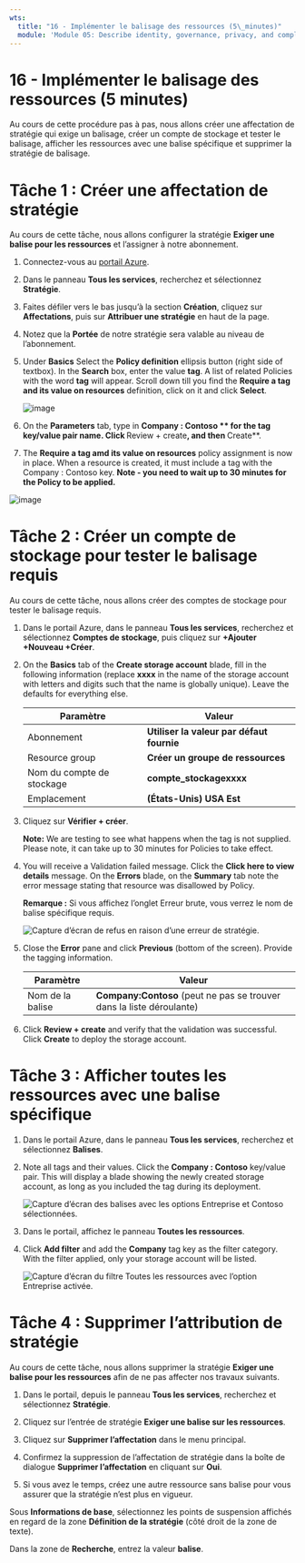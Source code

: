```yaml
---
wts:
  title: "16 - Implémenter le balisage des ressources (5\_minutes)"
  module: 'Module 05: Describe identity, governance, privacy, and compliance features'
---
```

# <a name="16---implement-resource-tagging-5-min"></a>16 - Implémenter le balisage des ressources (5 minutes)

Au cours de cette procédure pas à pas, nous allons créer une affectation de stratégie qui exige un balisage, créer un compte de stockage et tester le balisage, afficher les ressources avec une balise spécifique et supprimer la stratégie de balisage.

# <a name="task-1-create-a-policy-assignment"></a>Tâche 1 : Créer une affectation de stratégie 

Au cours de cette tâche, nous allons configurer la stratégie **Exiger une balise pour les ressources** et l’assigner à notre abonnement. 

1. Connectez-vous au [portail Azure](https://portal.azure.com).

2. Dans le panneau **Tous les services**, recherchez et sélectionnez **Stratégie**.

3. Faites défiler vers le bas jusqu’à la section **Création**, cliquez sur **Affectations**, puis sur **Attribuer une stratégie** en haut de la page.

4. Notez que la **Portée** de notre stratégie sera valable au niveau de l’abonnement. 

5. Under <bpt id="p1">**</bpt>Basics<ept id="p1">**</ept> Select the <bpt id="p2">**</bpt>Policy definition<ept id="p2">**</ept> ellipsis button (right side of textbox). In the <bpt id="p1">**</bpt>Search<ept id="p1">**</ept> box, enter the value <bpt id="p2">**</bpt>tag<ept id="p2">**</ept>. A list of related Policies with the word <bpt id="p1">**</bpt>tag<ept id="p1">**</ept> will appear. Scroll down till you find the <bpt id="p1">**</bpt>Require a tag and its value on resources<ept id="p1">**</ept> definition, click on it and click <bpt id="p2">**</bpt>Select<ept id="p2">**</ept>.

   ![image](https://user-images.githubusercontent.com/89808319/155607579-d564a43e-a9cd-443d-8482-f47879eff2e9.png)
   
6.  On the <bpt id="p1">**</bpt>Parameters<ept id="p1">**</ept> tab, type in **Company : Contoso ** for the tag key/value pair name. Click <bpt id="p1">**</bpt>Review + create<ept id="p1">**</ept>, and then <bpt id="p2">**</bpt>Create<ept id="p2">**</ept>.

  

7. The <bpt id="p1">**</bpt>Require a tag amd its value on resources<ept id="p1">**</ept> policy assignment is now in place. When a resource is created, it must include a tag with the Company : Contoso key.
   <bpt id="p1">**</bpt>Note - you need to wait up to 30 minutes for the Policy to be applied.<ept id="p1">**</ept> 

  ![image](https://user-images.githubusercontent.com/89808319/155607357-556646b6-9ca7-4817-a02e-643869b2c4dd.png)

# <a name="task-2-create-a-storage-account-to-test-the-required-tagging"></a>Tâche 2 : Créer un compte de stockage pour tester le balisage requis

Au cours de cette tâche, nous allons créer des comptes de stockage pour tester le balisage requis. 

1. Dans le portail Azure, dans le panneau **Tous les services**, recherchez et sélectionnez **Comptes de stockage**, puis cliquez sur **+Ajouter +Nouveau +Créer**.

2. On the <bpt id="p1">**</bpt>Basics<ept id="p1">**</ept> tab of the <bpt id="p2">**</bpt>Create storage account<ept id="p2">**</ept> blade, fill in the following information (replace <bpt id="p3">**</bpt>xxxx<ept id="p3">**</ept> in the name of the storage account with letters and digits such that the name is globally unique). Leave the defaults for everything else.

    | Paramètre | Valeur | 
    | --- | --- |
    | Abonnement | **Utiliser la valeur par défaut fournie** |
    | Resource group | **Créer un groupe de ressources** |
    | Nom du compte de stockage | **compte_stockagexxxx** |
    | Emplacement | **(États-Unis) USA Est** |

3. Cliquez sur **Vérifier + créer**. 

    <bpt id="p1">**</bpt>Note:<ept id="p1">**</ept> We are testing to see what happens when the tag is not supplied. Please note, it can take up to 30 minutes for Policies to take effect.

4. You will receive a Validation failed message. Click the <bpt id="p1">**</bpt>Click here to view details<ept id="p1">**</ept> message. On the <bpt id="p1">**</bpt>Errors<ept id="p1">**</ept> blade, on the <bpt id="p2">**</bpt>Summary<ept id="p2">**</ept> tab note the error message stating that resource was disallowed by Policy.

    **Remarque :** Si vous affichez l’onglet Erreur brute, vous verrez le nom de balise spécifique requis. 

    ![Capture d’écran de refus en raison d’une erreur de stratégie.](../images/1704.png)


5. Close the <bpt id="p1">**</bpt>Error<ept id="p1">**</ept> pane and click <bpt id="p2">**</bpt>Previous<ept id="p2">**</ept> (bottom of the screen). Provide the tagging information. 

    | Paramètre | Valeur | 
    | --- | --- |
    | Nom de la balise | **Company:Contoso** (peut ne pas se trouver dans la liste déroulante) |

6. Click <bpt id="p1">**</bpt>Review + create<ept id="p1">**</ept> and verify that the validation was successful. Click <bpt id="p1">**</bpt>Create<ept id="p1">**</ept> to deploy the storage account. 

# <a name="task-3-view-all-resources-with-a-specific-tag"></a>Tâche 3 : Afficher toutes les ressources avec une balise spécifique

1. Dans le portail Azure, dans le panneau **Tous les services**, recherchez et sélectionnez **Balises**.

2. Note all tags and their values. Click the <bpt id="p1">**</bpt>Company : Contoso<ept id="p1">**</ept> key/value pair. This will display a blade showing the newly created storage account, as long as you included the tag during its deployment. 

   ![Capture d’écran des balises avec les options Entreprise et Contoso sélectionnées.](../images/1705.png)

3. Dans le portail, affichez le panneau **Toutes les ressources**.

4. Click <bpt id="p1">**</bpt>Add filter<ept id="p1">**</ept> and add the <bpt id="p2">**</bpt>Company<ept id="p2">**</ept> tag key as the filter category. With the filter applied, only your storage account will be listed.

    ![Capture d’écran du filtre Toutes les ressources avec l’option Entreprise activée.](../images/1706.png)

# <a name="task-4-delete-the-policy-assignment"></a>Tâche 4 : Supprimer l’attribution de stratégie

Au cours de cette tâche, nous allons supprimer la stratégie **Exiger une balise pour les ressources** afin de ne pas affecter nos travaux suivants. 

1. Dans le portail, depuis le panneau **Tous les services**, recherchez et sélectionnez **Stratégie**.

2. Cliquez sur l’entrée de stratégie **Exiger une balise sur les ressources**.

3. Cliquez sur **Supprimer l’affectation** dans le menu principal.

4. Confirmez la suppression de l’affectation de stratégie dans la boîte de dialogue **Supprimer l’affectation** en cliquant sur **Oui**.

5. Si vous avez le temps, créez une autre ressource sans balise pour vous assurer que la stratégie n’est plus en vigueur.

Sous **Informations de base**, sélectionnez les points de suspension affichés en regard de la zone **Définition de la stratégie** (côté droit de la zone de texte).


Dans la zone de **Recherche**, entrez la valeur **balise**.
